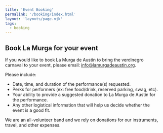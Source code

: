 ```yaml
---
title: 'Event Booking'
permalink: '/booking/index.html'
layout: 'layouts/page.njk'
tags:
  - booking
---
```


## Book La Murga for your event

If you would like to book La Murga de Austin to bring the verdinegro carnaval to your event, please email: [info@lamurgadeaustin.org](mailto:info@lamurgadeaustin.org).

Please include:

- Date, time, and duration of the performance(s) requested.
- Perks for performers (ex: free food/drink, reserved parking, swag, etc).
- Your ability to provide a suggested donation to La Murga de Austin for the performance.
- Any other logistical information that will help us decide whether the event is a good fit.

We are an all-volunteer band and we rely on donations for our instruments, travel, and other expenses.
